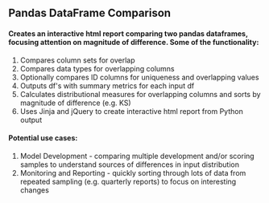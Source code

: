 ## Pandas DataFrame Comparison

#### Creates an interactive html report comparing two pandas dataframes, focusing attention on magnitude of difference.  Some of the functionality:
1. Compares column sets for overlap
2. Compares data types for overlapping columns
3. Optionally compares ID columns for uniqueness and overlapping values
4. Outputs df's with summary metrics for each input df
5. Calculates distributional measures for overlapping columns and sorts by magnitude of difference (e.g. KS)
6. Uses Jinja and jQuery to create interactive html report from Python output


#### Potential use cases:
1. Model Development - comparing multiple development and/or scoring samples to understand sources of differences in input distribution
2. Monitoring and Reporting - quickly sorting through lots of data from repeated sampling (e.g. quarterly reports) to focus on interesting changes
